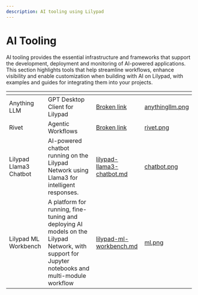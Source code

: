 ```yaml
---
description: AI tooling using Lilypad
---
```


# AI Tooling

AI tooling provides the essential infrastructure and frameworks that support the development, deployment and monitoring of AI-powered applications. This section highlights tools that help streamline workflows, enhance visibility and enable customization when building with AI on Lilypad, with examples and guides for integrating them into your projects.

<table data-view="cards"><thead><tr><th></th><th></th><th data-hidden data-card-target data-type="content-ref"></th><th data-hidden data-card-cover data-type="files"></th></tr></thead><tbody><tr><td>Anything LLM</td><td>GPT Desktop Client for Lilypad</td><td><a href="broken-reference">Broken link</a></td><td><a href="../../.gitbook/assets/anythingllm.png">anythingllm.png</a></td></tr><tr><td>Rivet</td><td>Agentic Workflows</td><td><a href="broken-reference">Broken link</a></td><td><a href="../../.gitbook/assets/rivet.png">rivet.png</a></td></tr><tr><td>Lilypad Llama3 Chatbot</td><td>AI-powered chatbot running on the Lilypad Network using Llama3 for intelligent responses.</td><td><a href="lilypad-llama3-chatbot.md">lilypad-llama3-chatbot.md</a></td><td><a href="../../.gitbook/assets/chatbot.png">chatbot.png</a></td></tr><tr><td>Lilypad ML Workbench</td><td>A platform for running, fine-tuning and deploying AI models on the Lilypad Network, with support for Jupyter notebooks and multi-module workflow</td><td><a href="lilypad-ml-workbench.md">lilypad-ml-workbench.md</a></td><td><a href="../../.gitbook/assets/ml.png">ml.png</a></td></tr></tbody></table>

